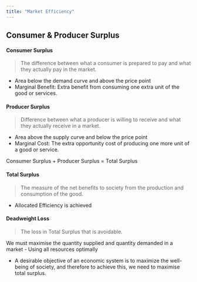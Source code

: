 ```yaml
---
title: "Market Efficiency"
---
```


## Consumer & Producer Surplus

#### Consumer Surplus
>The difference between what a consumer is prepared to pay and what they actually pay in the market.
- Area below the demand curve and above the price point
- Marginal Benefit: Extra benefit from consuming one extra unit of the good or services.

#### Producer Surplus
>Difference between what a producer is willing to receive and what they actually receive in a market.
-   Area above the supply curve and below the price point
-   Marginal Cost: The extra opportunity cost of producing one more unit of a good or service.

Consumer Surplus + Producer Surplus = Total Surplus


#### Total Surplus
>The measure of the net benefits to society from the production and consumption of the good.
-   Allocated Efficiency is achieved

#### Deadweight Loss
>The loss in Total Surplus that is avoidable.


We must maximise the quantity supplied and quantity demanded in a market - Using all resources optimally
- A desirable objective of an economic system is to maximize the well-being of society, and therefore to achieve this, we need to maximise total surplus.